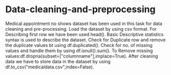 # Data-cleaning-and-preprocessing
Medical appointment no shows dataset has been used in this task for data cleaning and pre-processing.
Load the dataset by using csv format.
For Describing first row we have been used head().
Basic Descriptive statistics syntax is used to describe the dataset.
Check for Duplicate row and remove the duplicate values bt using df.duplicated().
Check for no. of missing values and handle them by using df.isnull().sum().
To Remove missing values:df.dropna(subset=["columnname"],implace=True).
After cleaning data we have to store data in the dataset by using df.to_csv("medicaldata.csv",index=False).
